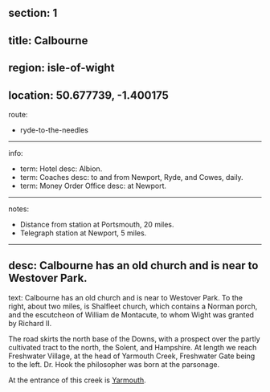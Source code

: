 ﻿section: 1
----
title: Calbourne
----
region: isle-of-wight
----
location: 50.677739, -1.400175
----
route:
- ryde-to-the-needles
----
info:
- term: Hotel
  desc: Albion.
- term: Coaches
  desc: to and from Newport, Ryde, and Cowes, daily.
- term: Money Order Office
  desc: at Newport.
----
notes:
- Distance from station at Portsmouth, 20 miles.
- Telegraph station at Newport, 5 miles.
----
desc: Calbourne has an old church and is near to Westover Park.
----
text: Calbourne has an old church and is near to Westover Park. To the right, about two miles, is Shalfleet church, which contains a Norman porch, and the escutcheon of William de Montacute, to whom Wight was granted by Richard II.

The road skirts the north base of the Downs, with a prospect over the partly cultivated tract to the north, the Solent, and Hampshire. At length we reach Freshwater Village, at the head of Yarmouth Creek, Freshwater Gate being to the left. Dr. Hook the philosopher was born at the parsonage.

At the entrance of this creek is [Yarmouth](/stations/yarmouth).
